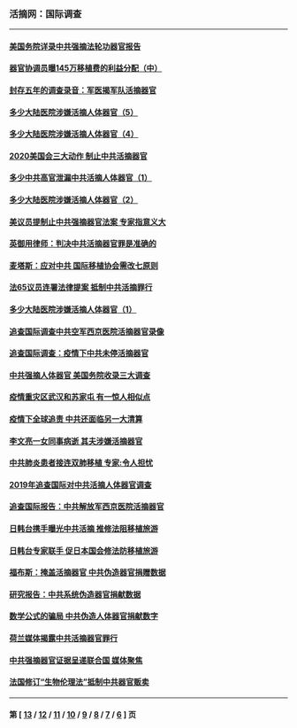 ### 活摘网：国际调查
---
#### [美国务院详录中共强摘法轮功器官报告](../../pages/nf5947/n12944519.md?06010430) 
#### [器官协调员曝145万移植费的利益分配（中）](../../pages/nf5947/n12894547.md?06010430) 
#### [封存五年的调查录音：军医揭军队活摘器官](../../pages/nf5947/n12798692.md?06010430) 
#### [多少大陆医院涉嫌活摘人体器官（5）](../../pages/nf5947/n12768383.md?06010430) 
#### [多少大陆医院涉嫌活摘人体器官（4）](../../pages/nf5947/n12664434.md?06010430) 
#### [2020美国会三大动作 制止中共活摘器官](../../pages/nf5947/n12682004.md?06010430) 
#### [多少中共高官泄漏中共活摘人体器官（1）](../../pages/nf5947/n12671234.md?06010430) 
#### [多少大陆医院涉嫌活摘人体器官（2）](../../pages/nf5947/n12655589.md?06010430) 
#### [美议员提制止中共强摘器官法案 专家指意义大](../../pages/nf5947/n12630561.md?06010430) 
#### [英御用律师：判决中共活摘器官罪是准确的](../../pages/nf5947/n12580740.md?06010430) 
#### [麦塔斯：应对中共 国际移植协会需改七原则](../../pages/nf5947/n12514711.md?06010430) 
#### [法65议员连署法律提案 抵制中共活摘罪行](../../pages/nf5947/n12437047.md?06010430) 
#### [多少大陆医院涉嫌活摘人体器官（1）](../../pages/nf5947/n12414284.md?06010430) 
#### [追查国际调查中共空军西京医院活摘器官录像](../../pages/nf5947/n12348837.md?06010430) 
#### [追查国际调查：疫情下中共未停活摘器官](../../pages/nf5947/n12273415.md?06010430) 
#### [中共强摘人体器官 美国务院收录三大调查](../../pages/nf5947/n12181488.md?06010430) 
#### [疫情重灾区武汉和苏家屯 有一惊人相似点](../../pages/nf5947/n12150824.md?06010430) 
#### [疫情下全球追责 中共还面临另一大清算](../../pages/nf5947/n12070397.md?06010430) 
#### [李文亮一女同事病逝 其夫涉嫌活摘器官](../../pages/nf5947/n11957882.md?06010430) 
#### [中共肺炎患者接连双肺移植 专家:令人担忧](../../pages/nf5947/n11945516.md?06010430) 
#### [2019年追查国际对中共活摘人体器官调查](../../pages/nf5947/n11917733.md?06010430) 
#### [追查国际报告：中共解放军西京医院活摘器官](../../pages/nf5947/n11838359.md?06010430) 
#### [日韩台携手曝光中共活摘 推修法阻移植旅游](../../pages/nf5947/n11712046.md?06010430) 
#### [日韩台专家联手 促日本国会修法防移植旅游](../../pages/nf5947/n11708887.md?06010430) 
#### [福布斯：掩盖活摘器官 中共伪造器官捐赠数据](../../pages/nf5947/n11669316.md?06010430) 
#### [研究报告：中共系统伪造器官捐献数据](../../pages/nf5947/n11665366.md?06010430) 
#### [数学公式的骗局 中共伪造人体器官捐献数字](../../pages/nf5947/n11657738.md?06010430) 
#### [荷兰媒体揭露中共活摘器官罪行](../../pages/nf5947/n11574020.md?06010430) 
#### [中共强摘器官证据呈递联合国 媒体聚焦](../../pages/nf5947/n11546426.md?06010430) 
#### [法国修订“生物伦理法”抵制中共器官贩卖](../../pages/nf5947/n11545564.md?06010430) 

---
#### 第 [ [13](./13.md?06010430) / [12](./12.md?06010430) / [11](./11.md?06010430) / [10](./10.md?06010430) / [9](./9.md?06010430) / [8](./8.md?06010430) / [7](./7.md?06010430) / [6](./6.md?06010430) ] 页
